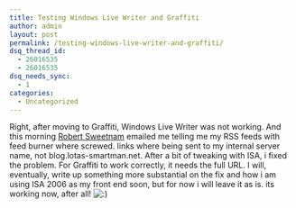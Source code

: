 ```yaml
---
title: Testing Windows Live Writer and Graffiti
author: admin
layout: post
permalink: /testing-windows-live-writer-and-graffiti/
dsq_thread_id:
  - 26016535
  - 26016535
dsq_needs_sync:
  - 1
categories:
  - Uncategorized
---
```

Right, after moving to Graffiti, Windows Live Writer was not working. And this morning [Robert Sweetnam][1] emailed me telling me my RSS feeds with feed burner where screwed. links where being sent to my internal server name, not blog.lotas-smartman.net. After a bit of tweaking with ISA, i fixed the problem. For Graffiti to work correctly, it needs the full URL. I will, eventually, write up something more substantial on the fix and how i am using ISA 2006 as my front end soon, but for now i will leave it as is. its working now, after all! <img src="http://blog.lotas-smartman.net/wp-includes/images/smilies/icon_smile.gif" alt=":)" class="wp-smiley" />

 [1]: http://blog.sweetnam.eu/